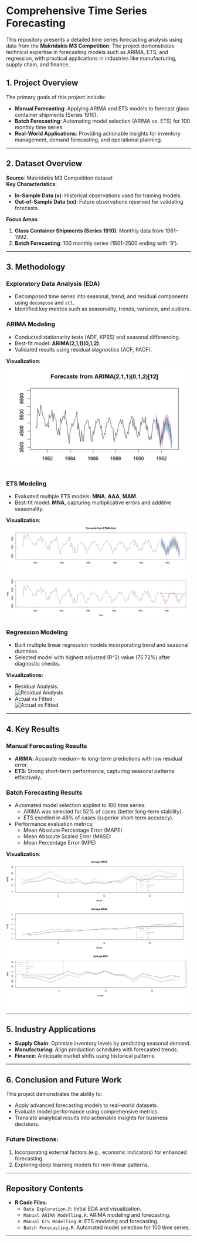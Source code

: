 
# Comprehensive Time Series Forecasting

This repository presents a detailed time series forecasting analysis using data from the **Makridakis M3 Competition**. The project demonstrates technical expertise in forecasting models such as ARIMA, ETS, and regression, with practical applications in industries like manufacturing, supply chain, and finance.

## 1. Project Overview

The primary goals of this project include:
- **Manual Forecasting**: Applying ARIMA and ETS models to forecast glass container shipments (Series 1910).
- **Batch Forecasting**: Automating model selection (ARIMA vs. ETS) for 100 monthly time series.
- **Real-World Applications**: Providing actionable insights for inventory management, demand forecasting, and operational planning.

---

## 2. Dataset Overview

**Source**: Makridakis M3 Competition dataset  
**Key Characteristics**:
- **In-Sample Data (x)**: Historical observations used for training models.
- **Out-of-Sample Data (xx)**: Future observations reserved for validating forecasts.

**Focus Areas**:
1. **Glass Container Shipments (Series 1910)**: Monthly data from 1981–1992.
2. **Batch Forecasting**: 100 monthly series (1501–2500 ending with '9').

---

## 3. Methodology

### Exploratory Data Analysis (EDA)
- Decomposed time series into seasonal, trend, and residual components using `decompose` and `stl`.
- Identified key metrics such as seasonality, trends, variance, and outliers.

### ARIMA Modeling
- Conducted stationarity tests (ADF, KPSS) and seasonal differencing.
- Best-fit model: **ARIMA(2,1,1)(0,1,2)**.
- Validated results using residual diagnostics (ACF, PACF).

**Visualization**:
![ARIMA Forecast](images_for_readme/Manual_Arima.png)

### ETS Modeling
- Evaluated multiple ETS models: **MNA**, **AAA**, **MAM**.
- Best-fit model: **MNA**, capturing multiplicative errors and additive seasonality.

**Visualization**:
![ETS Forecast](images_for_readme/Manual_ETS.png)

### Regression Modeling
- Built multiple linear regression models incorporating trend and seasonal dummies.
- Selected model with highest adjusted \(R^2\) value (75.72%) after diagnostic checks.

**Visualizations**:
- Residual Analysis:  
  ![Residual Analysis](images_for_readme/Residuals_vs_Fitted.png)
- Actual vs Fitted:  
  ![Actual vs Fitted](images_for_readme/Act_vs_Fitted.png)

---

## 4. Key Results

### Manual Forecasting Results
- **ARIMA**: Accurate medium- to long-term predictions with low residual error.
- **ETS**: Strong short-term performance, capturing seasonal patterns effectively.

### Batch Forecasting Results
- Automated model selection applied to 100 time series:
  - ARIMA was selected for 52% of cases (better long-term stability).
  - ETS excelled in 48% of cases (superior short-term accuracy).
- Performance evaluation metrics:
  - Mean Absolute Percentage Error (MAPE)
  - Mean Absolute Scaled Error (MASE)
  - Mean Percentage Error (MPE)

**Visualization**:  
![MAPE, MASE, and MPE](images_for_readme/MAPE_MASE_MPE.png)

---

## 5. Industry Applications
- **Supply Chain**: Optimize inventory levels by predicting seasonal demand.
- **Manufacturing**: Align production schedules with forecasted trends.
- **Finance**: Anticipate market shifts using historical patterns.

---

## 6. Conclusion and Future Work

This project demonstrates the ability to:
- Apply advanced forecasting models to real-world datasets.
- Evaluate model performance using comprehensive metrics.
- Translate analytical results into actionable insights for business decisions.

### Future Directions:
1. Incorporating external factors (e.g., economic indicators) for enhanced forecasting.
2. Exploring deep learning models for non-linear patterns.

---

## Repository Contents

- **R Code Files**:
  - `Data Exploration.R`: Initial EDA and visualization.
  - `Manual ARIMA Modelling.R`: ARIMA modeling and forecasting.
  - `Manual ETS Modelling.R`: ETS modeling and forecasting.
  - `Batch Forecasting.R`: Automated model selection for 100 time series.

---
